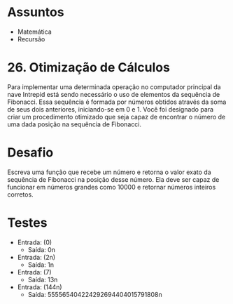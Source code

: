 # Assuntos
- Matemática
- Recursão

# 26. Otimização de Cálculos
Para implementar uma determinada operação no computador principal da nave Intrepid está sendo necessário o uso de elementos da sequência de Fibonacci.
Essa sequência é formada por números obtidos através da soma de seus dois anteriores, iniciando-se em 0 e 1.
Você foi designado para criar um procedimento otimizado que seja capaz de encontrar o número de uma dada posição na sequência de Fibonacci.

# Desafio
Escreva uma função que recebe um número e retorna o valor exato da sequência de Fibonacci na posição desse número.
Ela deve ser capaz de funcionar em números grandes como 10000 e retornar números inteiros corretos.

# Testes
- Entrada: (0)
  - Saída: 0n
- Entrada: (2n)
  - Saída: 1n
- Entrada: (7)
  - Saída: 13n
- Entrada: (144n)
  - Saída: 555565404224292694404015791808n
